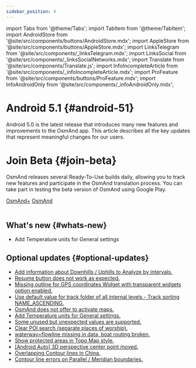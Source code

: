 ```yaml
---
sidebar_position: 4
---
```


import Tabs from '@theme/Tabs';
import TabItem from '@theme/TabItem';
import AndroidStore from '@site/src/components/buttons/AndroidStore.mdx';
import AppleStore from '@site/src/components/buttons/AppleStore.mdx';
import LinksTelegram from '@site/src/components/_linksTelegram.mdx';
import LinksSocial from '@site/src/components/_linksSocialNetworks.mdx';
import Translate from '@site/src/components/Translate.js';
import InfoIncompleteArticle from '@site/src/components/_infoIncompleteArticle.mdx';
import ProFeature from '@site/src/components/buttons/ProFeature.mdx';
import InfoAndroidOnly from '@site/src/components/_infoAndroidOnly.mdx';  


# Android 5.1 {#android-51}

Android 5.0 is the latest release that introduces many new features and improvements to the OsmAnd app. This article describes all the key updates that represent meaningful changes for our users.

# Join Beta {#join-beta}

OsmAnd releases several Ready-To-Use builds daily, allowing you to track new features and participate in the OsmAnd translation process. You can take part in testing the beta version of OsmAnd using Google Play.

<div class="button-row">
  <a class="button button--active" href="https://play.google.com/apps/testing/net.osmand.plus">OsmAnd+</a>
  <a class="button button--active" href="https://play.google.com/apps/testing/net.osmand">OsmAnd</a>
</div>  

<br/>


## What's new {#whats-new}

- Add Temperature units for General settings


## Optional updates {#optional-updates}

- [Add information about Downhills / Uphills to Analyze by intervals.](https://github.com/osmandapp/OsmAnd-Issues/issues/2878)
- [Resume button does not work as expected.](https://github.com/osmandapp/OsmAnd/issues/21842)
- [Missing outline for GPS coordinates Widget with transparent widgets option enabled.](https://github.com/osmandapp/OsmAnd/issues/22258)
- [Use default value for track folder of all internal levels - Track sorting NAME_ASCENDING.](https://github.com/osmandapp/OsmAnd/issues/22256)
- [OsmAnd does not offer to activate maps.](https://github.com/osmandapp/OsmAnd/issues/21302)
- [Add Temperature units for General settings.](https://github.com/osmandapp/OsmAnd-Issues/issues/2792)
- [Some unused but unexpected values are supported.](https://github.com/osmandapp/OsmAnd/issues/22103)
- [Clear POI search (separate places of worship).](https://github.com/osmandapp/OsmAnd/issues/21972)
- [waterway=flowline missing in data, boat routing broken.](https://github.com/osmandapp/OsmAnd/issues/22512)
- [Show protected areas in Topo Map style.](https://github.com/osmandapp/OsmAnd/issues/22168)
- [[Android Auto] 3D perspective center point moved.](https://github.com/osmandapp/OsmAnd/issues/22304)
- [Overlapping Contour lines in China.](https://github.com/osmandapp/OsmAnd/issues/22434)
- [Contour line errors on Parallel / Meridian boundaries.](https://github.com/osmandapp/OsmAnd/issues/21738)







